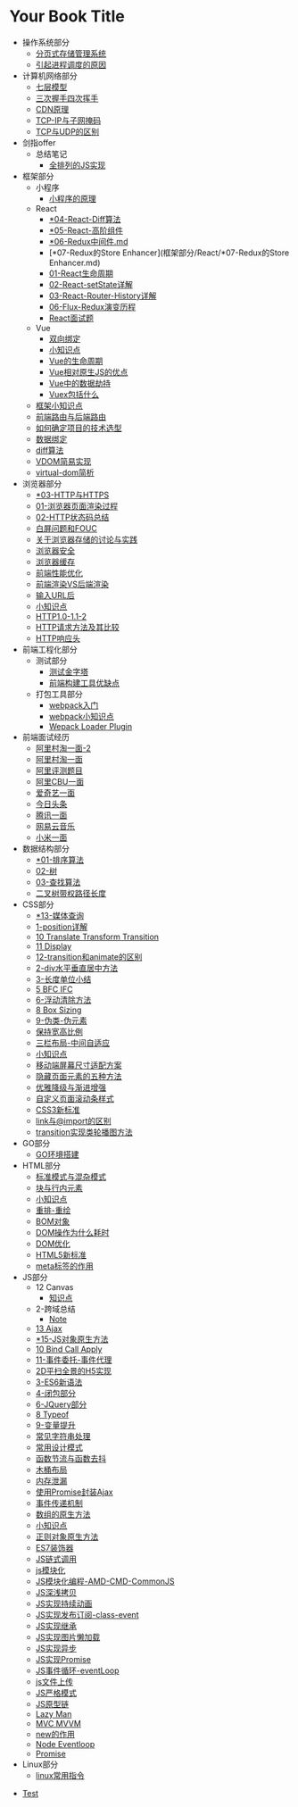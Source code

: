 # Your Book Title

- 操作系统部分
  * [分页式存储管理系统](操作系统部分/分页式存储管理系统.md)
  * [引起进程调度的原因](操作系统部分/引起进程调度的原因.md)
- 计算机网络部分
  * [七层模型](计算机网络部分/七层模型.md)
  * [三次握手四次挥手](计算机网络部分/三次握手四次挥手.md)
  * [CDN原理](计算机网络部分/CDN原理.md)
  * [TCP-IP与子网掩码](计算机网络部分/TCP-IP与子网掩码.md)
  * [TCP与UDP的区别](计算机网络部分/TCP与UDP的区别.md)
- 剑指offer
  - 总结笔记
    * [全排列的JS实现](剑指offer/总结笔记/全排列的JS实现.md)
- 框架部分
  - 小程序
    * [小程序的原理](框架部分/小程序/小程序的原理.md)
  - React
    * [*04-React-Diff算法](框架部分/React/*04-React-Diff算法.md)
    * [*05-React-高阶组件](框架部分/React/*05-React-高阶组件.md)
    * [*06-Redux中间件.md](框架部分/React/*06-Redux中间件.md.md)
    * [*07-Redux的Store Enhancer](框架部分/React/*07-Redux的Store Enhancer.md)
    * [01-React生命周期](框架部分/React/01-React生命周期.md)
    * [02-React-setState详解](框架部分/React/02-React-setState详解.md)
    * [03-React-Router-History详解](框架部分/React/03-React-Router-History详解.md)
    * [06-Flux-Redux演变历程](框架部分/React/06-Flux-Redux演变历程.md)
    * [React面试题](框架部分/React/React面试题.md)
  - Vue
    * [双向绑定](框架部分/Vue/双向绑定.md)
    * [小知识点](框架部分/Vue/小知识点.md)
    * [Vue的生命周期](框架部分/Vue/Vue的生命周期.md)
    * [Vue相对原生JS的优点](框架部分/Vue/Vue相对原生JS的优点.md)
    * [Vue中的数据劫持](框架部分/Vue/Vue中的数据劫持.md)
    * [Vuex包括什么](框架部分/Vue/Vuex包括什么.md)
  * [框架小知识点](框架部分/框架小知识点.md)
  * [前端路由与后端路由](框架部分/前端路由与后端路由.md)
  * [如何确定项目的技术选型](框架部分/如何确定项目的技术选型.md)
  * [数据绑定](框架部分/数据绑定.md)
  * [diff算法](框架部分/diff算法.md)
  * [VDOM简易实现](框架部分/VDOM简易实现.md)
  * [virtual-dom简析](框架部分/virtual-dom简析.md)
- 浏览器部分
  * [*03-HTTP与HTTPS](浏览器部分/*03-HTTP与HTTPS.md)
  * [01-浏览器页面渲染过程](浏览器部分/01-浏览器页面渲染过程.md)
  * [02-HTTP状态码总结](浏览器部分/02-HTTP状态码总结.md)
  * [白屏问题和FOUC](浏览器部分/白屏问题和FOUC.md)
  * [关于浏览器存储的讨论与实践](浏览器部分/关于浏览器存储的讨论与实践.md)
  * [浏览器安全](浏览器部分/浏览器安全.md)
  * [浏览器缓存](浏览器部分/浏览器缓存.md)
  * [前端性能优化](浏览器部分/前端性能优化.md)
  * [前端渲染VS后端渲染](浏览器部分/前端渲染VS后端渲染.md)
  * [输入URL后](浏览器部分/输入URL后.md)
  * [小知识点](浏览器部分/小知识点.md)
  * [HTTP1.0-1.1-2](浏览器部分/HTTP1.0-1.1-2.md)
  * [HTTP请求方法及其比较](浏览器部分/HTTP请求方法及其比较.md)
  * [HTTP响应头](浏览器部分/HTTP响应头.md)
- 前端工程化部分
  - 测试部分
    * [测试金字塔](前端工程化部分/测试部分/测试金字塔.md)
    * [前端构建工具优缺点](前端工程化部分/测试部分/前端构建工具优缺点.md)
  - 打包工具部分
    * [webpack入门](前端工程化部分/打包工具部分/webpack入门.md)
    * [webpack小知识点](前端工程化部分/打包工具部分/webpack小知识点.md)
    * [Wepack Loader Plugin](前端工程化部分/打包工具部分/wepack-loader-plugin.md)
- 前端面试经历
  * [阿里村淘一面-2](前端面试经历/阿里村淘一面-2.md)
  * [阿里村淘一面](前端面试经历/阿里村淘一面.md)
  * [阿里评测题目](前端面试经历/阿里评测题目.md)
  * [阿里CBU一面](前端面试经历/阿里CBU一面.md)
  * [爱奇艺一面](前端面试经历/爱奇艺一面.md)
  * [今日头条](前端面试经历/今日头条.md)
  * [腾讯一面](前端面试经历/腾讯一面.md)
  * [网易云音乐](前端面试经历/网易云音乐.md)
  * [小米一面](前端面试经历/小米一面.md)
- 数据结构部分
  * [*01-排序算法](数据结构部分/*01-排序算法.md)
  * [02-树](数据结构部分/02-树.md)
  * [03-查找算法](数据结构部分/03-查找算法.md)
  * [二叉树带权路径长度](数据结构部分/二叉树带权路径长度.md)
- CSS部分
  * [*13-媒体查询](CSS部分/*13-媒体查询.md)
  * [1-position详解](CSS部分/1-position详解.md)
  * [10 Translate Transform Transition](CSS部分/10-translate-transform-transition.md)
  * [11 Display](CSS部分/11-display.md)
  * [12-transition和animate的区别](CSS部分/12-transition和animate的区别.md)
  * [2-div水平垂直居中方法](CSS部分/2-div水平垂直居中方法.md)
  * [3-长度单位小结](CSS部分/3-长度单位小结.md)
  * [5 BFC IFC](CSS部分/5-BFC-IFC.md)
  * [6-浮动清除方法](CSS部分/6-浮动清除方法.md)
  * [8 Box Sizing](CSS部分/8-box-sizing.md)
  * [9-伪类-伪元素](CSS部分/9-伪类-伪元素.md)
  * [保持宽高比例](CSS部分/保持宽高比例.md)
  * [三栏布局-中间自适应](CSS部分/三栏布局-中间自适应.md)
  * [小知识点](CSS部分/小知识点.md)
  * [移动端屏幕尺寸适配方案](CSS部分/移动端屏幕尺寸适配方案.md)
  * [隐藏页面元素的五种方法](CSS部分/隐藏页面元素的五种方法.md)
  * [优雅降级与渐进增强](CSS部分/优雅降级与渐进增强.md)
  * [自定义页面滚动条样式](CSS部分/自定义页面滚动条样式.md)
  * [CSS3新标准](CSS部分/CSS3新标准.md)
  * [link与@import的区别](CSS部分/link与@import的区别.md)
  * [transition实现类轮播图方法](CSS部分/transition实现类轮播图方法.md)
- GO部分
  * [GO环境搭建](GO部分/GO环境搭建.md)
- HTML部分
  * [标准模式与混杂模式](HTML部分/标准模式与混杂模式.md)
  * [块与行内元素](HTML部分/块与行内元素.md)
  * [小知识点](HTML部分/小知识点.md)
  * [重排-重绘](HTML部分/重排-重绘.md)
  * [BOM对象](HTML部分/BOM对象.md)
  * [DOM操作为什么耗时](HTML部分/DOM操作为什么耗时.md)
  * [DOM优化](HTML部分/DOM优化.md)
  * [HTML5新标准](HTML部分/HTML5新标准.md)
  * [meta标签的作用](HTML部分/meta标签的作用.md)
- JS部分
  - 12 Canvas
    * [知识点](JS部分/12-canvas/知识点.md)
  - 2-跨域总结
    * [Note](JS部分/2-跨域总结/note.md)
  * [13 Ajax](JS部分/*13-Ajax.md)
  * [*15-JS对象原生方法](JS部分/*15-JS对象原生方法.md)
  * [10 Bind Call Apply](JS部分/10-bind_call_apply.md)
  * [11-事件委托-事件代理](JS部分/11-事件委托-事件代理.md)
  * [2D平扫全景的H5实现](JS部分/2D平扫全景的H5实现.md)
  * [3-ES6新语法](JS部分/3-ES6新语法.md)
  * [4-闭包部分](JS部分/4-闭包部分.md)
  * [6-JQuery部分](JS部分/6-JQuery部分.md)
  * [8 Typeof](JS部分/8-typeof.md)
  * [9-变量提升](JS部分/9-变量提升.md)
  * [常见字符串处理](JS部分/常见字符串处理.md)
  * [常用设计模式](JS部分/常用设计模式.md)
  * [函数节流与函数去抖](JS部分/函数节流与函数去抖.md)
  * [木桶布局](JS部分/木桶布局.md)
  * [内存泄漏](JS部分/内存泄漏.md)
  * [使用Promise封装Ajax](JS部分/使用Promise封装Ajax.md)
  * [事件传递机制](JS部分/事件传递机制.md)
  * [数组的原生方法](JS部分/数组的原生方法.md)
  * [小知识点](JS部分/小知识点.md)
  * [正则对象原生方法](JS部分/正则对象原生方法.md)
  * [ES7装饰器](JS部分/ES7装饰器.md)
  * [JS链式调用](JS部分/JS链式调用.md)
  * [js模块化](JS部分/js模块化.md)
  * [JS模块化编程-AMD-CMD-CommonJS](JS部分/JS模块化编程-AMD-CMD-CommonJS.md)
  * [JS深浅拷贝](JS部分/JS深浅拷贝.md)
  * [JS实现持续动画](JS部分/JS实现持续动画.md)
  * [JS实现发布订阅-class-event](JS部分/JS实现发布订阅-class-event.md)
  * [JS实现继承](JS部分/JS实现继承.md)
  * [JS实现图片懒加载](JS部分/JS实现图片懒加载.md)
  * [JS实现异步](JS部分/JS实现异步.md)
  * [JS实现Promise](JS部分/JS实现Promise.md)
  * [JS事件循环-eventLoop](JS部分/JS事件循环-eventLoop.md)
  * [js文件上传](JS部分/js文件上传.md)
  * [JS严格模式](JS部分/JS严格模式.md)
  * [JS原型链](JS部分/JS原型链.md)
  * [Lazy Man](JS部分/LazyMan.md)
  * [MVC MVVM](JS部分/MVC-MVVM.md)
  * [new的作用](JS部分/new的作用.md)
  * [Node Eventloop](JS部分/node-eventloop.md)
  * [Promise](JS部分/Promise.md)
- Linux部分
  * [linux常用指令](Linux部分/linux常用指令.md)
* [Test](test.md)
